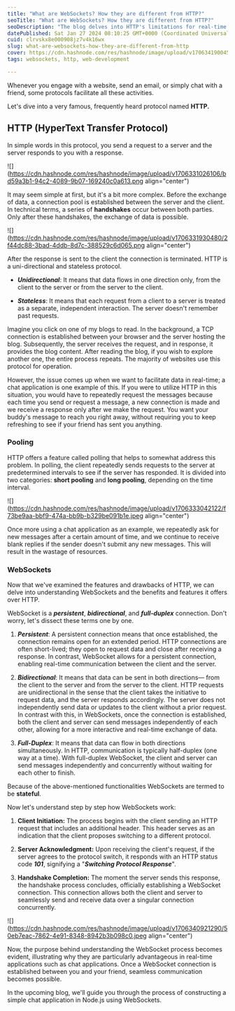 ```yaml
---
title: "What are WebSockets? How they are different from HTTP?"
seoTitle: "What are WebSockets? How they are different from HTTP?"
seoDescription: "The blog delves into HTTP's limitations for real-time applications, introducing WebSockets as a solution."
datePublished: Sat Jan 27 2024 08:10:25 GMT+0000 (Coordinated Universal Time)
cuid: clrvskx8e000908jz7v4k16wx
slug: what-are-websockets-how-they-are-different-from-http
cover: https://cdn.hashnode.com/res/hashnode/image/upload/v1706341900457/5da5f72f-2f56-47db-9d6a-d4fedcdea036.jpeg
tags: websockets, http, web-development

---
```


Whenever you engage with a website, send an email, or simply chat with a friend, some protocols facilitate all these activities.

Let's dive into a very famous, frequently heard protocol named **HTTP.**

## HTTP (HyperText Transfer Protocol)

In simple words in this protocol, you send a request to a server and the server responds to you with a response.

![](https://cdn.hashnode.com/res/hashnode/image/upload/v1706331026106/bd59a3b1-94c2-4089-9b07-169240c0a613.png align="center")

It may seem simple at first, but it's a bit more complex. Before the exchange of data, a connection pool is established between the server and the client. In technical terms, a series of **handshakes** occur between both parties. Only after these handshakes, the exchange of data is possible.

![](https://cdn.hashnode.com/res/hashnode/image/upload/v1706331930480/2f44dc88-3bad-4ddb-8d7c-388529c6d065.png align="center")

After the response is sent to the client the connection is terminated. HTTP is a uni-directional and stateless protocol.

* ***Unidirectional***: It means that data flows in one direction only, from the client to the server or from the server to the client.
    
* ***Stateless***: It means that each request from a client to a server is treated as a separate, independent interaction. The server doesn't remember past requests.
    

Imagine you click on one of my blogs to read. In the background, a TCP connection is established between your browser and the server hosting the blog. Subsequently, the server receives the request, and in response, it provides the blog content. After reading the blog, if you wish to explore another one, the entire process repeats. The majority of websites use this protocol for operation.

However, the issue comes up when we want to facilitate data in real-time; a chat application is one example of this. If you were to utilize HTTP in this situation, you would have to repeatedly request the messages because each time you send or request a message, a new connection is made and we receive a response only after we make the request. You want your buddy's message to reach you right away, without requiring you to keep refreshing to see if your friend has sent you anything.

### Pooling

HTTP offers a feature called polling that helps to somewhat address this problem. In polling, the client repeatedly sends requests to the server at predetermined intervals to see if the server has responded. It is divided into two categories: **short pooling** and **long pooling**, depending on the time interval.

![](https://cdn.hashnode.com/res/hashnode/image/upload/v1706333042122/f73be9aa-bbf9-474a-bb9b-b329be091b1e.jpeg align="center")

Once more using a chat application as an example, we repeatedly ask for new messages after a certain amount of time, and we continue to receive blank replies if the sender doesn't submit any new messages. This will result in the wastage of resources.

### WebSockets

Now that we've examined the features and drawbacks of HTTP, we can delve into understanding WebSockets and the benefits and features it offers over HTTP.

WebSocket is a ***persistent***, ***bidirectional***, and ***full-duplex*** connection. Don't worry, let's dissect these terms one by one.

1. ***Persistent***: A persistent connection means that once established, the connection remains open for an extended period. HTTP connections are often short-lived; they open to request data and close after receiving a response. In contrast, WebSocket allows for a persistent connection, enabling real-time communication between the client and the server.
    
2. ***Bidirectional***: It means that data can be sent in both directions— from the client to the server and from the server to the client. HTTP requests are unidirectional in the sense that the client takes the initiative to request data, and the server responds accordingly. The server does not independently send data or updates to the client without a prior request. In contrast with this, in WebSockets, once the connection is established, both the client and server can send messages independently of each other, allowing for a more interactive and real-time exchange of data.
    
3. ***Full-Duplex***: It means that data can flow in both directions simultaneously. In HTTP, communication is typically half-duplex (one way at a time). With full-duplex WebSocket, the client and server can send messages independently and concurrently without waiting for each other to finish.
    

Because of the above-mentioned functionalities WebSockets are termed to be **stateful**.

Now let's understand step by step how WebSockets work:

1. **Client Initiation:** The process begins with the client sending an HTTP request that includes an additional header. This header serves as an indication that the client proposes switching to a different protocol.
    
2. **Server Acknowledgment:** Upon receiving the client's request, if the server agrees to the protocol switch, it responds with an HTTP status code ***101***, signifying a "***Switching Protocol Response***".
    
3. **Handshake Completion:** The moment the server sends this response, the handshake process concludes, officially establishing a WebSocket connection. This connection allows both the client and server to seamlessly send and receive data over a singular connection concurrently.
    

![](https://cdn.hashnode.com/res/hashnode/image/upload/v1706340921290/50eb7eac-7862-4e91-8348-8942b3b098c0.jpeg align="center")

Now, the purpose behind understanding the WebSocket process becomes evident, illustrating why they are particularly advantageous in real-time applications such as chat applications. Once a WebSocket connection is established between you and your friend, seamless communication becomes possible.

In the upcoming blog, we'll guide you through the process of constructing a simple chat application in Node.js using WebSockets.
